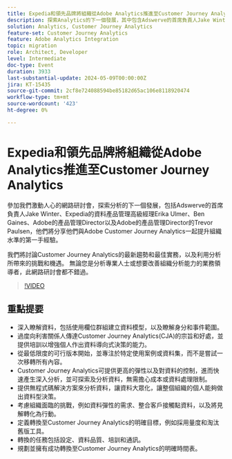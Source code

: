 ```yaml
---
title: Expedia和領先品牌將組織從Adobe Analytics推進至Customer Journey Analytics
description: 探索Analytics的下一個發展，其中包含Adswerve的首席負責人Jake Winter、Expedia的資料產品管理資深經理Erika Ulmer、Ben Gaines、Adobe的產品管理Director以及Adobe產品管理的Director的Trevor Paulsen，他們將分享他們與Adobe Customer Journey Analytics一起提升組織水準的第一手經驗。 我們將討論Customer Journey Analytics的最新趨勢和最佳實務，以及利用分析所帶來的挑戰和機遇。 無論您是分析專業人士或想要改善組織分析能力的業務領導者，此網路研討會都不錯過。
solution: Analytics, Customer Journey Analytics
feature-set: Customer Journey Analytics
feature: Adobe Analytics Integration
topic: migration
role: Architect, Developer
level: Intermediate
doc-type: Event
duration: 3933
last-substantial-update: 2024-05-09T00:00:00Z
jira: KT-15435
source-git-commit: 2cf8e724088594be85182d65ac106e8118920474
workflow-type: tm+mt
source-wordcount: '423'
ht-degree: 0%

---
```



# Expedia和領先品牌將組織從Adobe Analytics推進至Customer Journey Analytics

參加我們激動人心的網路研討會，探索分析的下一個發展，包括Adswerve的首席負責人Jake Winter、Expedia的資料產品管理高級經理Erika Ulmer、Ben Gaines、Adobe的產品管理Director以及Adobe的產品管理Director的Trevor Paulsen，他們將分享他們與Adobe Customer Journey Analytics一起提升組織水準的第一手經驗。

我們將討論Customer Journey Analytics的最新趨勢和最佳實務，以及利用分析所帶來的挑戰和機遇。 無論您是分析專業人士或想要改善組織分析能力的業務領導者，此網路研討會都不錯過。

>[!VIDEO](https://video.tv.adobe.com/v/3428762/?learn=on)


## 重點提要


* 深入瞭解資料，包括使用欄位群組建立資料模型，以及瞭解身分和事件範圍。
* 過度向利害關係人傳達Customer Journey Analytics(CJA)的宗旨和好處，並提供培訓以增強個人作出資料導向式決策的能力。
* 從最低限度的可行版本開始，並專注於特定使用案例或資料集，而不是嘗試一次移轉所有內容。
* Customer Journey Analytics可提供更高的彈性以及對資料的控制，進而快速產生深入分析，並可探索及分析資料，無需擔心成本或資料處理限制。
* 提供無程式碼解決方案來分析資料，讓資料大眾化，讓整個組織的個人能夠做出資料型決策。
* 考慮組織面臨的挑戰，例如資料彈性的需求、整合客戶接觸點資料，以及將見解轉化為行動。
* 定義轉換至Customer Journey Analytics的明確目標，例如採用量度和淘汰舊版工具。
* 轉換的任務包括設定、資料品質、培訓和通訊。
* 規劃並擁有成功轉換至Customer Journey Analytics的明確時間表。
